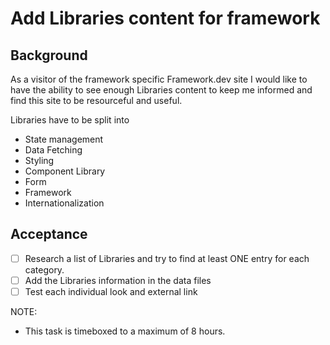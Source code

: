 # Add Libraries content for framework

## Background

As a visitor of the framework specific Framework.dev site I would like to have the ability to see enough Libraries content to keep me informed and find this site to be resourceful and useful.

Libraries have to be split into
- State management
- Data Fetching
- Styling
- Component Library
- Form
- Framework
- Internationalization

## Acceptance


- [ ] Research a list of Libraries and try to find at least ONE entry for each category.
- [ ] Add the Libraries information in the data files
- [ ] Test each individual look and external link

NOTE:
- This task is timeboxed to a maximum of 8 hours.
